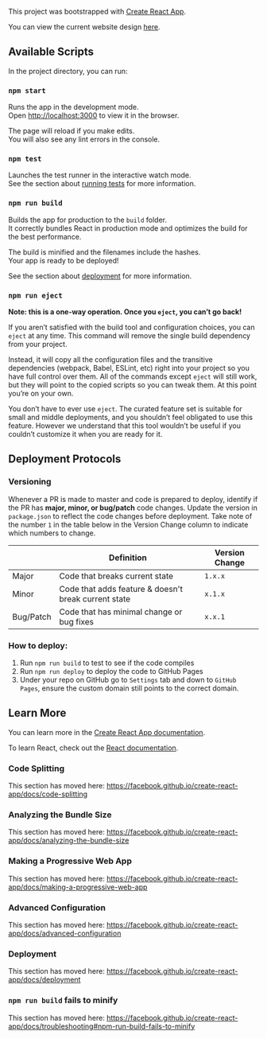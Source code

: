 This project was bootstrapped with [Create React App](https://github.com/facebook/create-react-app).

You can view the current website design [here](https://www.figma.com/file/5SoMEkUgl1FwWlwiEQ6fGW/Personal-Website?node-id=0%3A1).

## Available Scripts

In the project directory, you can run:

### `npm start`

Runs the app in the development mode.<br />
Open [http://localhost:3000](http://localhost:3000) to view it in the browser.

The page will reload if you make edits.<br />
You will also see any lint errors in the console.

### `npm test`

Launches the test runner in the interactive watch mode.<br />
See the section about [running tests](https://facebook.github.io/create-react-app/docs/running-tests) for more information.

### `npm run build`

Builds the app for production to the `build` folder.<br />
It correctly bundles React in production mode and optimizes the build for the best performance.

The build is minified and the filenames include the hashes.<br />
Your app is ready to be deployed!

See the section about [deployment](https://facebook.github.io/create-react-app/docs/deployment) for more information.

### `npm run eject`

**Note: this is a one-way operation. Once you `eject`, you can’t go back!**

If you aren’t satisfied with the build tool and configuration choices, you can `eject` at any time. This command will remove the single build dependency from your project.

Instead, it will copy all the configuration files and the transitive dependencies (webpack, Babel, ESLint, etc) right into your project so you have full control over them. All of the commands except `eject` will still work, but they will point to the copied scripts so you can tweak them. At this point you’re on your own.

You don’t have to ever use `eject`. The curated feature set is suitable for small and middle deployments, and you shouldn’t feel obligated to use this feature. However we understand that this tool wouldn’t be useful if you couldn’t customize it when you are ready for it.

## Deployment Protocols

### Versioning

Whenever a PR is made to master and code is prepared to deploy, identify if the PR has **major, minor, or bug/patch** code changes. Update the version in `package.json` to reflect the code changes before deployment. Take note of the number `1` in the table below in the Version Change column to indicate which numbers to change.

|                |Definition                                            |Version Change               |
|----------------|------------------------------------------------------|-----------------------------|
|Major           |Code that breaks current state                        |`1.x.x`                      |
|Minor           |Code that adds feature & doesn't break current state  |`x.1.x`                      |
|Bug/Patch       |Code that has minimal change or bug fixes             |`x.x.1`                      |

### How to deploy:

1. Run `npm run build` to test to see if the code compiles
2. Run `npm run deploy` to deploy the code to GitHub Pages
3. Under your repo on GitHub go to `Settings` tab and down to `GitHub Pages`, ensure the custom domain still points to the correct domain.


## Learn More

You can learn more in the [Create React App documentation](https://facebook.github.io/create-react-app/docs/getting-started).

To learn React, check out the [React documentation](https://reactjs.org/).

### Code Splitting

This section has moved here: https://facebook.github.io/create-react-app/docs/code-splitting

### Analyzing the Bundle Size

This section has moved here: https://facebook.github.io/create-react-app/docs/analyzing-the-bundle-size

### Making a Progressive Web App

This section has moved here: https://facebook.github.io/create-react-app/docs/making-a-progressive-web-app

### Advanced Configuration

This section has moved here: https://facebook.github.io/create-react-app/docs/advanced-configuration

### Deployment

This section has moved here: https://facebook.github.io/create-react-app/docs/deployment

### `npm run build` fails to minify

This section has moved here: https://facebook.github.io/create-react-app/docs/troubleshooting#npm-run-build-fails-to-minify


